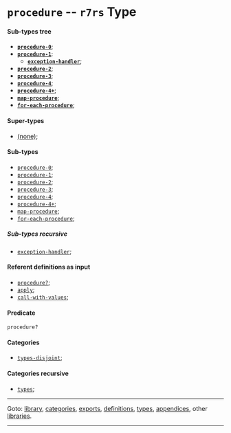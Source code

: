 

<a id='type__r7rs__procedure'></a>

# `procedure` -- `r7rs` Type


<a id='type__r7rs__procedure__sub-types-tree'></a>

#### Sub-types tree

* **[`procedure-0`](../../r7rs/types/procedure-0.md#type__r7rs__procedure-0)**;
* **[`procedure-1`](../../r7rs/types/procedure-1.md#type__r7rs__procedure-1)**:
  * **[`exception-handler`](../../r7rs/types/exception-handler.md#type__r7rs__exception-handler)**;
* **[`procedure-2`](../../r7rs/types/procedure-2.md#type__r7rs__procedure-2)**;
* **[`procedure-3`](../../r7rs/types/procedure-3.md#type__r7rs__procedure-3)**;
* **[`procedure-4`](../../r7rs/types/procedure-4.md#type__r7rs__procedure-4)**;
* **[`procedure-4+`](../../r7rs/types/procedure-4_2b.md#type__r7rs__procedure-4_2b)**;
* **[`map-procedure`](../../r7rs/types/map-procedure.md#type__r7rs__map-procedure)**;
* **[`for-each-procedure`](../../r7rs/types/for-each-procedure.md#type__r7rs__for-each-procedure)**;


<a id='type__r7rs__procedure__super-types'></a>

#### Super-types

 * [(none)](../../r7rs/types/_index.md#toc__r7rs__types);


<a id='type__r7rs__procedure__sub-types'></a>

#### Sub-types

 * [`procedure-0`](../../r7rs/types/procedure-0.md#type__r7rs__procedure-0);
 * [`procedure-1`](../../r7rs/types/procedure-1.md#type__r7rs__procedure-1);
 * [`procedure-2`](../../r7rs/types/procedure-2.md#type__r7rs__procedure-2);
 * [`procedure-3`](../../r7rs/types/procedure-3.md#type__r7rs__procedure-3);
 * [`procedure-4`](../../r7rs/types/procedure-4.md#type__r7rs__procedure-4);
 * [`procedure-4+`](../../r7rs/types/procedure-4_2b.md#type__r7rs__procedure-4_2b);
 * [`map-procedure`](../../r7rs/types/map-procedure.md#type__r7rs__map-procedure);
 * [`for-each-procedure`](../../r7rs/types/for-each-procedure.md#type__r7rs__for-each-procedure);


<a id='type__r7rs__procedure__sub-types-recursive'></a>

##### Sub-types recursive

 * [`exception-handler`](../../r7rs/types/exception-handler.md#type__r7rs__exception-handler);


<a id='type__r7rs__procedure__referent-definitions-input'></a>

#### Referent definitions as input

 * [`procedure?`](../../r7rs/definitions/procedure_3f.md#definition__r7rs__procedure_3f);
 * [`apply`](../../r7rs/definitions/apply.md#definition__r7rs__apply);
 * [`call-with-values`](../../r7rs/definitions/call-with-values.md#definition__r7rs__call-with-values);


<a id='type__r7rs__procedure__predicate'></a>

#### Predicate

````
procedure?
````


<a id='type__r7rs__procedure__categories'></a>

#### Categories

 * [`types-disjoint`](../../r7rs/categories/types-disjoint.md#category__r7rs__types-disjoint);


<a id='type__r7rs__procedure__categories-recursive'></a>

#### Categories recursive

 * [`types`](../../r7rs/categories/types.md#category__r7rs__types);

----

Goto: [library](../../r7rs/_index.md#library__r7rs), [categories](../../r7rs/categories/_index.md#toc__r7rs__categories), [exports](../../r7rs/exports/_index.md#toc__r7rs__exports), [definitions](../../r7rs/definitions/_index.md#toc__r7rs__definitions), [types](../../r7rs/types/_index.md#toc__r7rs__types), [appendices](../../r7rs/appendices/_index.md#toc__r7rs__appendices), other [libraries](../../_libraries.md#toc__libraries).

----

